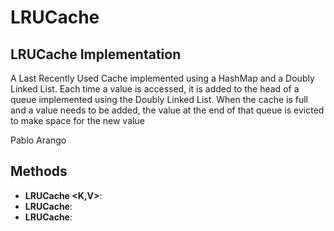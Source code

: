 # LRUCache
## LRUCache Implementation

A Last Recently Used Cache implemented using a HashMap and a Doubly Linked List.
Each time a value is accessed, it is added to the head of a queue implemented
using the Doubly Linked List. When the cache is full and a value needs to be 
added, the value at the end of that queue is evicted to make space for the 
new value

Pablo Arango


## Methods
- **LRUCache <K,V>**:
- **LRUCache**:
- **LRUCache**: